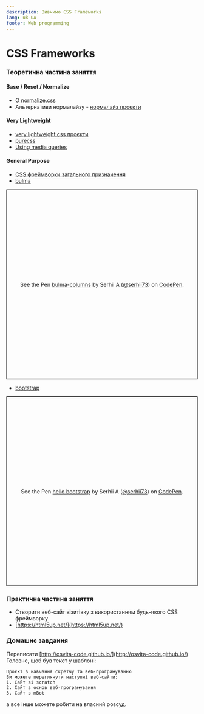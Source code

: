 ```yaml
---
description: Вивчимо CSS Frameworks
lang: uk-UA
footer: Web programming
---
```

# CSS Frameworks

### Теоретична частина заняття

#### Base / Reset / Normalize

* [О normalize.css](https://htmlacademy.ru/blog/useful/css/about-normalize-css)   
* Альтернативи нормалайзу - [нормалайз проєкти](https://github.com/osvita-code/awesome-css-frameworks#base--reset--normalize)

#### Very Lightweight

* [very lightweight css проєкти](https://github.com/osvita-code/awesome-css-frameworks#very-lightweight)
* [purecss](https://purecss.io/start/)
* [Using media queries](https://developer.mozilla.org/ru/docs/Web/CSS/Media_Queries/Using_media_queries)

#### General Purpose

* [CSS фреймворки загального призначення](https://github.com/osvita-code/awesome-css-frameworks#general-purpose)
* [bulma](https://bulma.io/)

<p class="codepen" data-height="500" data-theme-id="dark" data-default-tab="html,result" data-user="serhii73" data-slug-hash="YzPpwzP" style="height: 500px; box-sizing: border-box; display: flex; align-items: center; justify-content: center; border: 2px solid; margin: 1em 0; padding: 1em;"
    data-pen-title="bulma-columns">
    <span>See the Pen <a href="https://codepen.io/serhii73/pen/YzPpwzP">
  bulma-columns</a> by Serhii A (<a href="https://codepen.io/serhii73">@serhii73</a>)
  on <a href="https://codepen.io">CodePen</a>.</span>
</p>

* [bootstrap](https://getbootstrap.com/)

<p class="codepen" data-height="500" data-theme-id="dark" data-default-tab="html,result" data-user="serhii73" data-slug-hash="LYEbNVx" style="height: 500px; box-sizing: border-box; display: flex; align-items: center; justify-content: center; border: 2px solid; margin: 1em 0; padding: 1em;"
    data-pen-title="hello bootstrap">
    <span>See the Pen <a href="https://codepen.io/serhii73/pen/LYEbNVx">
    hello bootstrap</a> by Serhii A (<a href="https://codepen.io/serhii73">@serhii73</a>)
    on <a href="https://codepen.io">CodePen</a>.</span>
</p>
<script async src="https://static.codepen.io/assets/embed/ei.js"></script>

### Практична частина заняття

* Створити веб-сайт візитівку з використанням будь-якого CSS фреймворку
* [https://html5up.net/](https://html5up.net/)

### Домашнє завдання
Переписати [http://osvita-code.github.io/](http://osvita-code.github.io/)   
Головне, щоб був текст у шаблоні:
```
Проєкт з навчання скретчу та веб-програмуванню
Ви можете переглянути наступні веб-сайти:
1. Сайт зі scratch
2. Сайт з основ веб-програмування
3. Сайт з mBot
```
а все інше можете робити на власний розсуд.